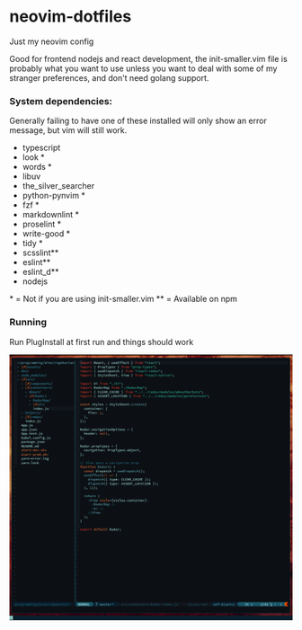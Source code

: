 # neovim-dotfiles

Just my neovim config

Good for frontend nodejs and react development, the init-smaller.vim file is
probably what you want to use unless you want to deal with some of my stranger
preferences, and don't need golang support.

### System dependencies:

Generally failing to have one of these installed will only show an error
message, but vim will still work.

- typescript
- look \*
- words \*
- libuv
- the_silver_searcher
- python-pynvim \*
- fzf \*
- markdownlint \*
- proselint \*
- write-good \*
- tidy \*
- scsslint\*\*
- eslint\*\*
- eslint_d\*\*
- nodejs

\* = Not if you are using init-smaller.vim
\*\* = Available on npm

### Running

Run PlugInstall at first run and things should work

![Screenshot](/screenshot.png?raw=true 'Screenshot')
